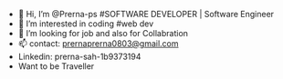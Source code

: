 - 👋 Hi, I’m @Prerna-ps #SOFTWARE DEVELOPER | Software Engineer
- 👀 I’m interested in coding #web dev
- 💞️ I’m looking for job and also for Collabration
- 📫 contact: prernaprerna0803@gmail.com
-    Linkedin:  prerna-sah-1b9373194
- Want to be Traveller 
             

<!---
Prerna-ps/Prerna-ps is a ✨ special ✨ repository because its `README.md` (this file) appears on your GitHub profile.
You can click the Preview link to take a look at your changes.
--->
